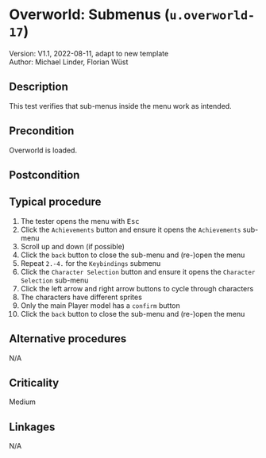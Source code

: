 # Overworld: Submenus (`u.overworld-17`)

Version: V1.1, 2022-08-11, adapt to new template \
Author: Michael Linder, Florian Wüst

## Description

This test verifies that sub-menus inside the menu work as intended.  

## Precondition

Overworld is loaded.

## Postcondition

## Typical procedure

1. The tester opens the menu with <kbd>Esc</kbd>
2. Click the `Achievements` button and ensure it opens the `Achievements` sub-menu
3. Scroll up and down (if possible)
4. Click the `back` button to close the sub-menu and (re-)open the menu
5. Repeat `2.-4.` for the `Keybindings` submenu
8. Click the `Character Selection` button and ensure it opens the `Character Selection` sub-menu
9. Click the left arrow and right arrow buttons to cycle through characters
10. The characters have different sprites
11. Only the main Player model has a `confirm` button
12. Click the `back` button to close the sub-menu and (re-)open the menu

## Alternative procedures

N/A

## Criticality

Medium

## Linkages

N/A
